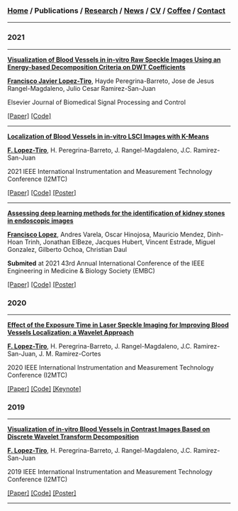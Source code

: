 ###  [Home](/index) / Publications  / [Research](/research) / [News](/news) / [CV](/brief_cv) / [Coffee](/coffee) / [Contact](/contact)
---



### 2021
---

[**Visualization of Blood Vessels  in in-vitro Raw Speckle Images Using an Energy-based Decomposition Criteria on DWT Coefficients**](https://www.sciencedirect.com/science/article/pii/S1746809421004894?dgcid=coauthor)

[**Francisco Javier Lopez-Tiro**](https://scholar.google.es/citations?user=IlG06bYAAAAJ&hl=es), Hayde Peregrina-Barreto, Jose de Jesus Rangel-Magdaleno, Julio Cesar Ramirez-San-Juan

Elsevier Journal of Biomedical Signal Processing and Control

[[Paper]](https://www.sciencedirect.com/science/article/pii/S1746809421004894?dgcid=coauthor)
[[Code]](https://github.com/friscolt/elsevier-wavelet)

---

[**Localization of Blood Vessels in in-vitro LSCI Images with K-Means**](https://ieeexplore.ieee.org/document/9460100)

[**F. Lopez-Tiro**](https://scholar.google.es/citations?user=IlG06bYAAAAJ&hl=es), H. Peregrina-Barreto, J. Rangel-Magdaleno, J.C. Ramirez-San-Juan

2021 IEEE International Instrumentation and Measurement Technology Conference (I2MTC)

[[Paper]](https://ieeexplore.ieee.org/document/9460100)
[[Code]](https://github.com/friscolt/i2mtc-2021)
[[Poster]](https://www.researchgate.net/publication/350372727_Localization_of_Blood_Vessels_in_In-Vitro_LSCI_Images_with_K-Means)

---

[**Assessing  deep  learning methods  for  the  identification of kidney  stones in endoscopic images**](https://arxiv.org/abs/2103.01146)

[**Francisco Lopez**](https://scholar.google.es/citations?user=IlG06bYAAAAJ&hl=es), Andres Varela, Oscar Hinojosa, Mauricio Mendez, Dinh-Hoan Trinh, Jonathan ElBeze, Jacques Hubert, Vincent Estrade, Miguel Gonzalez, Gilberto Ochoa, Christian Daul

**Submited** at 2021 43rd Annual International Conference of the IEEE Engineering in Medicine & Biology Society (EMBC)

[[Paper]](https://arxiv.org/abs/2103.01146)
[[Code]](mailto:gilberto.ochoa@tec.com?subject=%20Code%20Arxiv,%20Assessing%20deep%20learning%20methods%20for%20the%20identification%20of%20kidney%20stones%20in%20endoscopic%20images)
[[Poster]](https://research.latinxinai.org/papers/cvpr/2021/png/6_poster_06.png)


### 2020
---

[**Effect of the Exposure Time in Laser Speckle Imaging for Improving Blood Vessels Localization: a Wavelet Approach**](https://ieeexplore.ieee.org/document/9129242/)

[**F. Lopez-Tiro**](https://scholar.google.es/citations?user=IlG06bYAAAAJ&hl=es), H. Peregrina-Barreto, J. Rangel-Magdaleno, J.C. Ramirez-San-Juan, J. M. Ramirez-Cortes

2020 IEEE International Instrumentation and Measurement Technology Conference (I2MTC)

[[Paper]](https://ieeexplore.ieee.org/document/9129242/)
[[Code]](https://github.com/friscolt/i2mtc-2020)
[[Keynote]](https://www.researchgate.net/publication/341626117_Effect_of_the_Exposure_Time_in_Laser_Speckle_Imaging_for_Improving_Blood_Vessels_Localization_a_Wavelet_Approach)


### 2019
---

[**Visualization of in-vitro Blood Vessels in Contrast Images Based on Discrete Wavelet Transform Decomposition**](https://ieeexplore.ieee.org/document/8827144)

[**F. Lopez-Tiro**](https://scholar.google.es/citations?user=IlG06bYAAAAJ&hl=es), H. Peregrina-Barreto, J. Rangel-Magdaleno, J.C. Ramirez-San-Juan

2019 IEEE International Instrumentation and Measurement Technology Conference (I2MTC)

[[Paper]](https://ieeexplore.ieee.org/document/8827144)
[[Code]](https://github.com/friscolt/i2mtc-2019)
[[Poster]](https://www.researchgate.net/publication/333146308_Visualization_of_in-vitro_Blood_Vessels_in_Contrast_Images_Based_on_Discrete_Wavelet_Transform_Decomposition)

---
